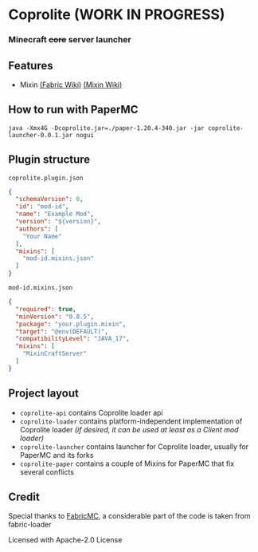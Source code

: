 # Coprolite (WORK IN PROGRESS)

### Minecraft ~~core~~ server launcher

## Features
- Mixin [(Fabric Wiki)](https://fabricmc.net/wiki/tutorial:mixin_registration) [(Mixin Wiki)](https://github.com/SpongePowered/Mixin/wiki)

## How to run with PaperMC

```shell
java -Xmx4G -Dcoprolite.jar=./paper-1.20.4-340.jar -jar coprolite-launcher-0.0.1.jar nogui
```

## Plugin structure

`coprolite.plugin.json`

```json
{
  "schemaVersion": 0,
  "id": "mod-id",
  "name": "Example Mod",
  "version": "${version}",
  "authors": [
    "Your Name"
  ],
  "mixins": [
    "mod-id.mixins.json"
  ]
}
```

`mod-id.mixins.json`

```json
{
  "required": true,
  "minVersion": "0.8.5",
  "package": "your.plugin.mixin",
  "target": "@env(DEFAULT)",
  "compatibilityLevel": "JAVA_17",
  "mixins": [
    "MixinCraftServer"
  ]
}
```

## Project layout

- `coprolite-api` contains Сoprolite loader api
- `coprolite-loader` contains platform-independent implementation of Сoprolite loader _(if desired, it can be used at least as a Client mod loader)_
- `coprolite-launcher` contains launcher for Сoprolite loader, usually for PaperMC and its forks
- `coprolite-paper` contains a couple of Mixins for PaperMC that fix several conflicts

## Credit

Special thanks to [FabricMC](https://fabricmc.net/), a considerable part of the code is taken from fabric-loader

Licensed with Apache-2.0 License
